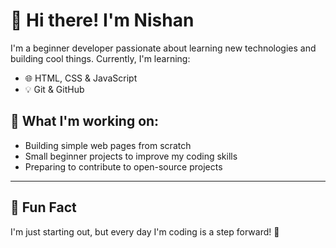# 👋 Hi there! I'm Nishan

I'm a beginner developer passionate about learning new technologies and building cool things. Currently, I'm learning:

- 🌐 HTML, CSS & JavaScript  
- 💡 Git & GitHub
  
## 🌱 What I'm working on:

- Building simple web pages from scratch  
- Small beginner projects to improve my coding skills  
- Preparing to contribute to open-source projects  

---

## 📌 Fun Fact

I'm just starting out, but every day I'm coding is a step forward! 🚀
